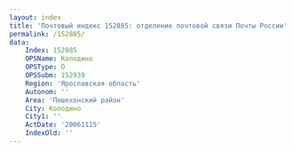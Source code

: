 ```yaml
---
layout: index
title: 'Почтовый индекс 152885: отделение почтовой связи Почты России'
permalink: /152885/
data:
    Index: 152885
    OPSName: Колодино
    OPSType: О
    OPSSubm: 152939
    Region: 'Ярославская область'
    Autonom: ''
    Area: 'Пошехонский район'
    City: Колодино
    City1: ''
    ActDate: '20061115'
    IndexOld: ''
---
```


